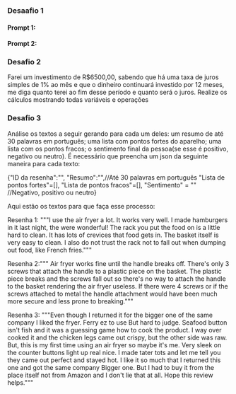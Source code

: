 ### Desaafio 1
#### Prompt 1:
#### Prompt 2:



### Desafio 2
Farei um investimento de R$6500,00, sabendo que há uma taxa de juros simples de 1% ao mês e que o dinheiro continuará investido por 12 meses, me diga quanto terei ao fim desse período e quanto será o juros.
Realize os cálculos mostrando todas variáveis e operações


### Desafio 3

Análise os textos a seguir gerando para cada um deles: um resumo de até 30 palavras em português; uma lista com pontos fortes do aparelho; uma lista com os pontos fracos; o sentimento final da pessoa(se esse é positivo, negativo ou neutro). 
É necessário que preencha um json da seguinte maneira para cada texto:

{"ID da resenha":"", 
"Resumo":"",//Até 30 palavras em português
"Lista de pontos fortes"=[],
"Lista de pontos fracos"=[],
"Sentimento" = "" //Negativo, positivo ou neutro}

Aqui estão os textos para que faça esse processo:

Resenha 1: """I use the air fryer a lot. It works very well. I made hamburgers in it last night, the were wonderful! The rack you put the food on is a little hard to clean. It has lots of crevices that food gets in. The basket itself is very easy to clean. I also do not trust the rack not to fall out when dumping out food, like French fries."""

Resenha 2:""" Air fryer works fine until the handle breaks off. There's only 3 screws that attach the handle to a plastic piece on the basket. The plastic piece breaks and the screws fall out so there's no way to attach the handle to the basket rendering the air fryer useless. If there were 4 screws or if the screws attached to metal the handle attachment would have been much more secure and less prone to breaking."""

Resenha 3: """Even though I returned it for the bigger one of the same company I liked the fryer. Ferry ez to use But hard to judge. Seafood button isn't fish and it was a guessing game how to cook the product. I way over cooked it and the chicken legs came out crispy, but the other side was raw. But, this is my first time using an air fryer so maybe it's me. Very sleek on the counter buttons light up real nice. I made tater tots and let me tell you they came out perfect and stayed hot. I like it so much that I returned this one and got the same company Bigger one. But I had to buy it from the place itself not from Amazon and I don't lie that at all. Hope this review helps."""